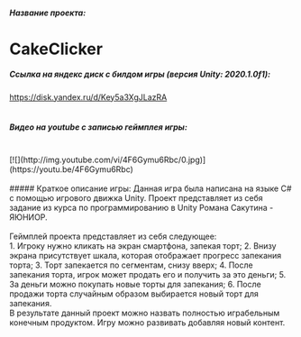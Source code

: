 ##### Название проекта: 
# CakeClicker
##### Ссылка на яндекс диск с билдом игры (версия Unity: 2020.1.0f1):
<https://disk.yandex.ru/d/Key5a3XgJLazRA>
<br/>
<br/>
##### Видео на youtube с записью геймплея игры: 
<br/>
[![](http://img.youtube.com/vi/4F6Gymu6Rbc/0.jpg)](https://youtu.be/4F6Gymu6Rbc)
<br/>
<br/>
##### Краткое описание игры:
Данная игра была написана на языке C# с помощью игрового движка Unity. 
Проект представляет из себя задание из курса по программированию в Unity Романа Сакутина - ЯЮНИОР.
<br/>
<br/>
Геймплей проекта представляет из себя следующее:
<br/>
1. Игроку нужно кликать на экран смартфона, запекая торт;
2. Внизу экрана присутствует шкала, которая отображает прогресс запекания торта;
3. Торт запекается по сегментам, снизу вверх;
4. После запекания торта, игрок может продать его и получить за это деньги;
5. За деньги можно покупать новые торты для запекания;
6. После продажи торта случайным образом выбирается новый торт для запекания.
<br/>
В результате данный проект можно назвать полностью играбельным конечным продуктом. Игру можно развивать добавляя новый контент.
<br/>